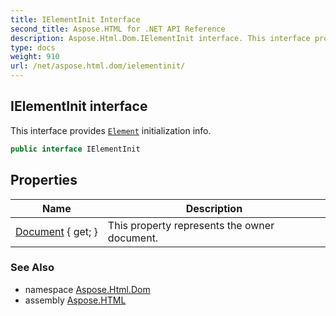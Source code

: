 ```yaml
---
title: IElementInit Interface
second_title: Aspose.HTML for .NET API Reference
description: Aspose.Html.Dom.IElementInit interface. This interface provides Element initialization info
type: docs
weight: 910
url: /net/aspose.html.dom/ielementinit/
---
```

## IElementInit interface

This interface provides [`Element`](../element/) initialization info.

```csharp
public interface IElementInit
```

## Properties

| Name | Description |
| --- | --- |
| [Document](../../aspose.html.dom/ielementinit/document/) { get; } | This property represents the owner document. |

### See Also

* namespace [Aspose.Html.Dom](../../aspose.html.dom/)
* assembly [Aspose.HTML](../../)
